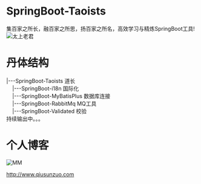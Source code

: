 # SpringBoot-Taoists
集百家之所长，融百家之所思，扬百家之所名，高效学习与精炼SpringBoot工具!  
![太上老君](http://qiusunzuo.com/wp-content/uploads/2020/10/timg-e1601899871216.jpeg)
# 丹体结构
|---SpringBoot-Taoists 道长  
&nbsp;&nbsp;&nbsp;&nbsp;|---SpringBoot-i18n 国际化  
&nbsp;&nbsp;&nbsp;&nbsp;|---SpringBoot-MyBatisPlus 数据库连接  
&nbsp;&nbsp;&nbsp;&nbsp;|---SpringBoot-RabbitMq MQ工具  
&nbsp;&nbsp;&nbsp;&nbsp;|---SpringBoot-Validated 校验   
持续输出中。。。



# 个人博客
![MM](http://qiusunzuo.com/wp-content/uploads/2020/10/109_34836.jpg)  

http://www.qiusunzuo.com

